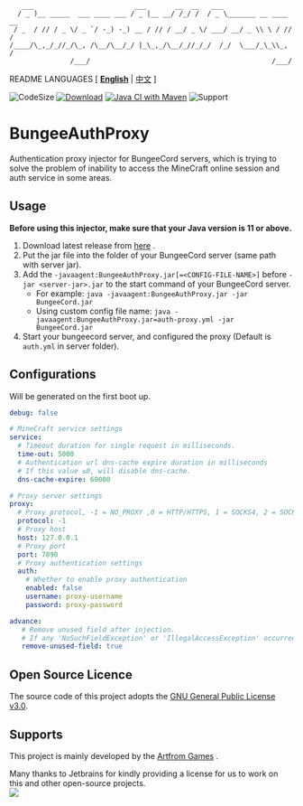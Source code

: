 ```text
   ___                         ___       __  __   ___                   
  / _ )__ _____  ___ ____ ___ / _ |__ __/ /_/ /  / _ \_______ __ ____ __
 / _  / // / _ \/ _ `/ -_) -_) __ / // / __/ _ \/ ___/ __/ _ \\ \ / // /
/____/\_,_/_//_/\_, /\__/\__/_/ |_\_,_/\__/_//_/_/  /_/  \___/_\_\\_, / 
               /___/                                             /___/  
```

README LANGUAGES [ [**English**](README.md) | [中文](README_CN.md)  ]

![CodeSize](https://img.shields.io/github/languages/code-size/ArtformGames/BungeeAuthProxy)
[![Download](https://img.shields.io/github/downloads/ArtformGames/BungeeAuthProxy/total)](https://github.com/ArtformGames/BungeeAuthProxy/releases)
[![Java CI with Maven](https://github.com/ArtformGames/BungeeAuthProxy/actions/workflows/maven.yml/badge.svg?branch=master)](https://github.com/ArtformGames//actions/workflows/maven.yml)
![Support](https://img.shields.io/badge/Minecraft-Java%201.16--Latest-green)

# **BungeeAuthProxy**

Authentication proxy injector for BungeeCord servers,
which is trying to solve the problem of inability to access the MineCraft online session and auth service in some areas.

## Usage

**Before using this injector, make sure that your Java version is 11 or above.**

1. Download latest release from [here](https://github.com/ArtformGames/BungeeAuthProxy/releases) .
2. Put the jar file into the folder of your BungeeCord server (same path with server jar).
3. Add the `-javaagent:BungeeAuthProxy.jar[=<CONFIG-FILE-NAME>]` before `-jar <server-jar>.jar` to the start command of
   your BungeeCord server.
    - For example: `java -javaagent:BungeeAuthProxy.jar -jar BungeeCord.jar`
    - Using custom config file name: `java -javaagent:BungeeAuthProxy.jar=auth-proxy.yml -jar BungeeCord.jar`
4. Start your bungeecord server, and configured the proxy (Default is `auth.yml` in server folder).

## Configurations

Will be generated on the first boot up.

```yaml
debug: false

# MineCraft service settings
service:
  # Timeout duration for single request in milliseconds.
  time-out: 5000
  # Authentication url dns-cache expire duration in milliseconds
  # If this value ≤0, will disable dns-cache.
  dns-cache-expire: 60000

# Proxy server settings
proxy:
  # Proxy protocol, -1 = NO_PROXY ,0 = HTTP/HTTPS, 1 = SOCKS4, 2 = SOCKS5
  protocol: -1
  # Proxy host
  host: 127.0.0.1
  # Proxy port
  port: 7890
  # Proxy authentication settings
  auth:
    # Whether to enable proxy authentication
    enabled: false
    username: proxy-username
    password: proxy-password

advance:
   # Remove unused field after injection.
   # If any 'NoSuchFieldException' or 'IllegalAccessException' occurred, try to set this to false.
   remove-unused-field: true
```

## Open Source Licence

The source code of this project adopts the [GNU General Public License v3.0](https://opensource.org/licenses/GPL-3.0).

## Supports

This project is mainly developed by the [Artfrom Games](https://github.com/ArtformGames/) .

Many thanks to Jetbrains for kindly providing a license for us to work on this and other open-source projects.  
[![](https://resources.jetbrains.com/storage/products/company/brand/logos/jb_beam.svg)](https://www.jetbrains.com/?from=https://github.com/ArtformGames/BungeeAuthProxy)

